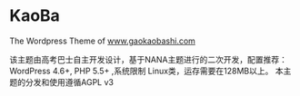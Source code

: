 # KaoBa
The Wordpress Theme of www.gaokaobashi.com

该主题由高考巴士自主开发设计，基于NANA主题进行的二次开发，配置推荐：WordPress 4.6+, PHP 5.5+ ,系统限制 Linux类，运存需要在128MB以上。 本主题的分发和使用遵循AGPL v3
